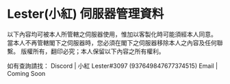 # Lester(小紅) 伺服器管理資料
  
以下內容均可被本人所管轄之伺服器使用，惟加以客製化時可能須經本人同意。  
當本人不再管轄閣下之伺服器時，您必須在閣下之伺服器移除本人之內容及任何聯繫。
版權所有，翻印必究；本人保留以下內容之所有權利。

如有查詢請找：
Discord | 小紅 Lester#3097 (937649847677374515)
Email | Coming Soon
